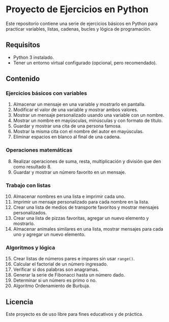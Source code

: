 # Proyecto de Ejercicios en Python

Este repositorio contiene una serie de ejercicios básicos en Python para practicar variables, listas, cadenas, bucles y lógica de programación.

## Requisitos

- Python 3 instalado.
- Tener un entorno virtual configurado (opcional, pero recomendado).

## Contenido

### Ejercicios básicos con variables

1. Almacenar un mensaje en una variable y mostrarlo en pantalla.
2. Modificar el valor de una variable y mostrar ambos valores.
3. Mostrar un mensaje personalizado usando una variable con un nombre.
4. Mostrar un nombre en mayúsculas, minúsculas y con formato de título.
5. Guardar y mostrar una cita de una persona famosa.
6. Mostrar la misma cita con el nombre del autor en mayúsculas.
7. Eliminar espacios en blanco al final de una cadena.

### Operaciones matemáticas

8. Realizar operaciones de suma, resta, multiplicación y división que den como resultado 8.
9. Guardar y mostrar un número favorito en un mensaje.

### Trabajo con listas

10. Almacenar nombres en una lista e imprimir cada uno.
11. Imprimir un mensaje personalizado para cada nombre en la lista.
12. Crear una lista de medios de transporte favoritos y mostrar mensajes personalizados.
13. Crear una lista de pizzas favoritas, agregar un nuevo elemento y mostrarlo.
14. Almacenar animales similares en una lista, mostrar mensajes para cada uno y agregar un nuevo elemento.

### Algoritmos y lógica

15. Crear listas de números pares e impares sin usar `range()`.
16. Calcular el factorial de un número ingresado.
17. Verificar si dos palabras son anagramas.
18. Generar la serie de Fibonacci hasta un número dado.
19. Determinar si un número es primo o no.
20. Algoritmo Ordenamiento de Burbuja.

## Licencia

Este proyecto es de uso libre para fines educativos y de práctica.

